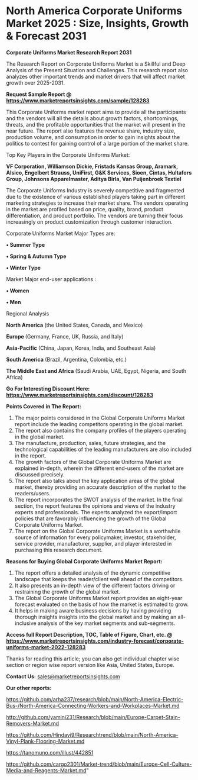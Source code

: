# North America Corporate Uniforms Market 2025 : Size, Insights, Growth & Forecast 2031

<strong>Corporate Uniforms Market Research Report 2031</strong>

The Research Report on Corporate Uniforms Market is a Skillful and Deep Analysis of the Present Situation and Challenges. This research report also analyzes other important trends and market drivers that will affect market growth over 2025-2031.

<strong>Request Sample Report @ <a href=https://www.marketreportsinsights.com/sample/128283>https://www.marketreportsinsights.com/sample/128283</a></strong>

This Corporate Uniforms market report aims to provide all the participants and the vendors will all the details about growth factors, shortcomings, threats, and the profitable opportunities that the market will present in the near future. The report also features the revenue share, industry size, production volume, and consumption in order to gain insights about the politics to contest for gaining control of a large portion of the market share.

Top Key Players in the Corporate Uniforms Market:

<strong>VF Corporation, Williamson Dickie, Fristads Kansas Group, Aramark, Alsico, Engelbert Strauss, UniFirst, G&K Services, Sioen, Cintas, Hultafors Group, Johnsons Apparelmaster, Aditya Birla, Van Puijenbroek Textiel</strong>

The Corporate Uniforms Industry is severely competitive and fragmented due to the existence of various established players taking part in different marketing strategies to increase their market share. The vendors operating in the market are profiled based on price, quality, brand, product differentiation, and product portfolio. The vendors are turning their focus increasingly on product customization through customer interaction.

Corporate Uniforms Market Major Types are:

<strong>• Summer Type

• Spring & Autumn Type

• Winter Type</strong>

Market Major end-user applications :

<strong>• Women

• Men</strong>

Regional Analysis

</u><strong><b>North America</b></strong> (the United States, Canada, and Mexico)

<strong><b>Europe </b></strong>(Germany, France, UK, Russia, and Italy)

<strong><b>Asia-Pacific</b></strong> (China, Japan, Korea, India, and Southeast Asia)

<strong><b>South America</b></strong> (Brazil, Argentina, Colombia, etc.)

<strong><b>The Middle East and Africa</b></strong> (Saudi Arabia, UAE, Egypt, Nigeria, and South Africa)

<strong>Go For Interesting Discount Here: <a href=https://www.marketreportsinsights.com/discount/128283>https://www.marketreportsinsights.com/discount/128283</a></strong>

<strong>Points Covered in The Report:</strong>
<ol>
  <li>The major points considered in the Global Corporate Uniforms Market report include the leading competitors operating in the global market.</li>
  <li>The report also contains the company profiles of the players operating in the global market.</li>
  <li>The manufacture, production, sales, future strategies, and the technological capabilities of the leading manufacturers are also included in the report.</li>
  <li>The growth factors of the Global Corporate Uniforms Market are explained in-depth, wherein the different end-users of the market are discussed precisely.</li>
  <li>The report also talks about the key application areas of the global market, thereby providing an accurate description of the market to the readers/users.</li>
  <li>The report incorporates the SWOT analysis of the market. In the final section, the report features the opinions and views of the industry experts and professionals. The experts analyzed the export/import policies that are favorably influencing the growth of the Global Corporate Uniforms Market.</li>
  <li>The report on the Global Corporate Uniforms Market is a worthwhile source of information for every policymaker, investor, stakeholder, service provider, manufacturer, supplier, and player interested in purchasing this research document.</li>
</ol>
<strong>Reasons for Buying Global Corporate Uniforms Market Report:</strong>

<ol>
  <li>The report offers a detailed analysis of the dynamic competitive landscape that keeps the reader/client well ahead of the competitors.</li>
  <li>It also presents an in-depth view of the different factors driving or restraining the growth of the global market.</li>
  <li>The Global Corporate Uniforms Market report provides an eight-year forecast evaluated on the basis of how the market is estimated to grow.</li>
  <li>It helps in making aware business decisions by having providing thorough insights insights into the global market and by making an all-inclusive analysis of the key market segments and sub-segments.</li>
</ol>
<strong>Access full Report Description, TOC, Table of Figure, Chart, etc. @ <a href=https://www.marketreportsinsights.com/industry-forecast/corporate-uniforms-market-2022-128283>https://www.marketreportsinsights.com/industry-forecast/corporate-uniforms-market-2022-128283</a></strong>


Thanks for reading this article; you can also get individual chapter wise section or region wise report version like Asia, United States, Europe.

<strong>Contact Us:</strong>
sales@marketreportsinsights.com

<strong>Our other reports:</strong>

<a href=https://github.com/arha237/research/blob/main/North-America-Electric-Bus-/North-America-Connecting-Workers-and-Workplaces-Market.md>https://github.com/arha237/research/blob/main/North-America-Electric-Bus-/North-America-Connecting-Workers-and-Workplaces-Market.md</a>

<a href=http://github.com/yamini231/Research/blob/main/Europe-Carpet-Stain-Removers-Market.md>http://github.com/yamini231/Research/blob/main/Europe-Carpet-Stain-Removers-Market.md</a>

<a href=https://github.com/Hindavi9/Researchtrend/blob/main/North-America-Vinyl-Plank-Flooring-Market.md>https://github.com/Hindavi9/Researchtrend/blob/main/North-America-Vinyl-Plank-Flooring-Market.md</a>

<a href=https://tanomuno.com/illust/442851>https://tanomuno.com/illust/442851</a>

<a href=https://github.com/cargo2301/Market-trend/blob/main/Europe-Cell-Culture-Media-and-Reagents-Market.md>https://github.com/cargo2301/Market-trend/blob/main/Europe-Cell-Culture-Media-and-Reagents-Market.md</a>"
